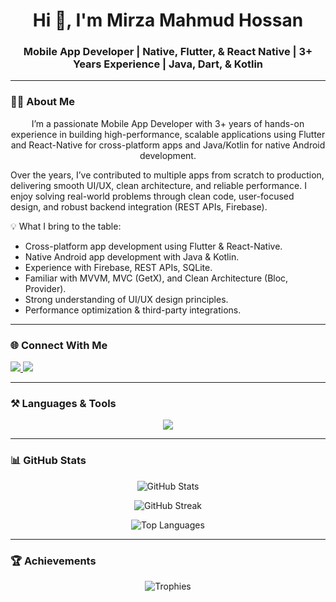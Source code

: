 <h1 align="center">Hi 👋, I'm Mirza Mahmud Hossan</h1>
<h3 align="center">Mobile App Developer | Native, Flutter, & React Native | 3+ Years Experience | Java, Dart, & Kotlin </h3>

---

### 👨‍💻 About Me
<p align="center">
I’m a passionate Mobile App Developer with 3+ years of hands-on experience in building high-performance, scalable applications using Flutter and React-Native for cross-platform apps and Java/Kotlin for native Android development.

Over the years, I’ve contributed to multiple apps from scratch to production, delivering smooth UI/UX, clean architecture, and reliable performance. I enjoy solving real-world problems through clean code, user-focused design, and robust backend integration (REST APIs, Firebase).

💡 What I bring to the table:

- Cross-platform app development using Flutter & React-Native.
- Native Android app development with Java & Kotlin.
- Experience with Firebase, REST APIs, SQLite.
- Familiar with MVVM, MVC (GetX), and Clean Architecture (Bloc, Provider).
- Strong understanding of UI/UX design principles.
- Performance optimization & third-party integrations.
</p> 

---

### 🌐 Connect With Me
<p align="left">
  <a href="https://www.linkedin.com/in/mirzamahmudhossan" target="_blank">
    <img src="https://img.shields.io/badge/LinkedIn-blue?style=for-the-badge&logo=linkedin" />
  </a>
  <a href="https://www.github.com/mirzamahmud/" target="_blank">
    <img src="https://img.shields.io/badge/GitHub-black?style=for-the-badge&logo=github" />
  </a>
</p>

---

### ⚒️ Languages & Tools
<p align="center">
  <img src="https://skillicons.dev/icons?i=java,dart,kotlin,flutter,react,firebase,mysql,sqlite,androidstudio,vscode,figma" />
</p>

---

### 📊 GitHub Stats
<p align="center">
  <img src="https://github-readme-stats.vercel.app/api?username=mirzamahmud&show_icons=true&theme=radical" alt="GitHub Stats" />
</p>
<p align="center">
  <img src="https://github-readme-streak-stats.herokuapp.com/?user=mirzamahmud&theme=radical" alt="GitHub Streak" />
</p>
<p align="center">
  <img src="https://github-readme-stats.vercel.app/api/top-langs?username=mirzamahmud&layout=compact&theme=radical" alt="Top Languages" />
</p>

---

### 🏆 Achievements
<p align="center">
  <img src="https://github-profile-trophy.vercel.app/?username=mirzamahmud&theme=onedark&row=1&column=7" alt="Trophies" />
</p>
